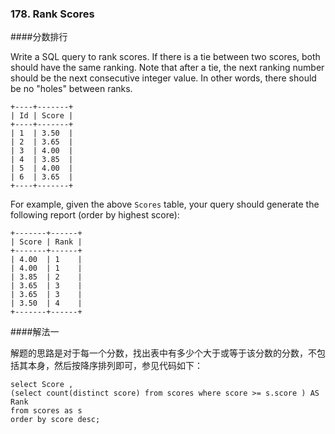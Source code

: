 ### 178. Rank Scores

####分数排行

Write a SQL query to rank scores. If there is a tie between two scores, both should have the same ranking. Note that after a tie, the next ranking number should be the next consecutive integer value. In other words, there should be no "holes" between ranks.

```
+----+-------+
| Id | Score |
+----+-------+
| 1  | 3.50  |
| 2  | 3.65  |
| 3  | 4.00  |
| 4  | 3.85  |
| 5  | 4.00  |
| 6  | 3.65  |
+----+-------+

```

For example, given the above `Scores` table, your query should generate the following report (order by highest score):

```
+-------+------+
| Score | Rank |
+-------+------+
| 4.00  | 1    |
| 4.00  | 1    |
| 3.85  | 2    |
| 3.65  | 3    |
| 3.65  | 3    |
| 3.50  | 4    |
+-------+------+
```

####解法一

解题的思路是对于每一个分数，找出表中有多少个大于或等于该分数的分数，不包括其本身，然后按降序排列即可，参见代码如下：

```
select Score ,
(select count(distinct score) from scores where score >= s.score ) AS Rank
from scores as s 
order by score desc;
```

